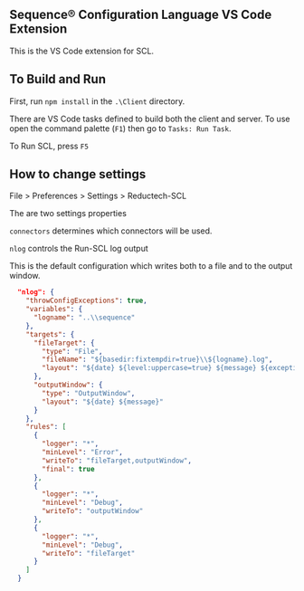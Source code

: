 ## Sequence® Configuration Language VS Code Extension

This is the VS Code extension for SCL.

## To Build and Run

First, run `npm install` in the `.\Client` directory.

There are VS Code tasks defined to build both the client
and server. To use open the command palette (`F1`) then
go to `Tasks: Run Task`.

To Run SCL, press `F5`

## How to change settings

File > Preferences > Settings > Reductech-SCL

The are two settings properties

`connectors` determines which connectors will be used.

`nlog` controls the Run-SCL log output

This is the default configuration which writes both to a file and to the output window.

```json
  "nlog": {
    "throwConfigExceptions": true,
    "variables": {
      "logname": "..\\sequence"
    },
    "targets": {
      "fileTarget": {
        "type": "File",
        "fileName": "${basedir:fixtempdir=true}\\${logname}.log",
        "layout": "${date} ${level:uppercase=true} ${message} ${exception}"
      },
      "outputWindow": {
        "type": "OutputWindow",
        "layout": "${date} ${message}"
      }
    },
    "rules": [
      {
        "logger": "*",
        "minLevel": "Error",
        "writeTo": "fileTarget,outputWindow",
        "final": true
      },
      {
        "logger": "*",
        "minLevel": "Debug",
        "writeTo": "outputWindow"
      },
      {
        "logger": "*",
        "minLevel": "Debug",
        "writeTo": "fileTarget"
      }
    ]
  }
```
